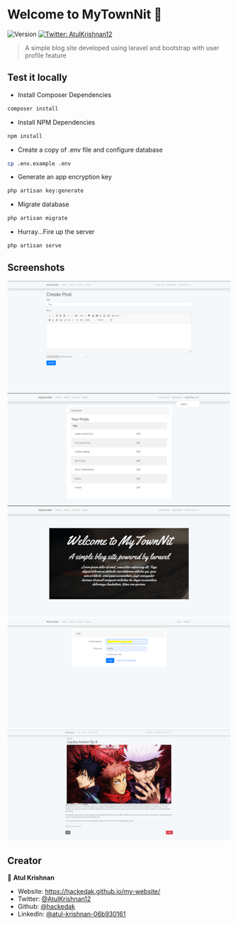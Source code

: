 # Welcome to MyTownNit 👋
![Version](https://img.shields.io/badge/version-1.0-blue.svg?cacheSeconds=2592000)
[![Twitter: AtulKrishnan12](https://img.shields.io/twitter/follow/AtulKrishnan12.svg?style=social)](https://twitter.com/AtulKrishnan12)

> A simple blog site developed using laravel and bootstrap with user profile feature

## Test it locally


* Install Composer Dependencies
```sh
composer install
```
* Install NPM Dependencies
```sh
npm install
```
* Create a copy of .env file and configure database
```sh
cp .env.example .env
```
* Generate an app encryption key
```sh
php artisan key:generate
```
* Migrate database
```sh
php artisan migrate
```
* Hurray...Fire up the server
```sh
php artisan serve
```

## Screenshots
![Screenshot](https://github.com/hackedak/MyTownNit/blob/master/screenshots/createpost.PNG)
![Screenshot](https://github.com/hackedak/MyTownNit/blob/master/screenshots/dashboard.PNG)
![Screenshot](https://github.com/hackedak/MyTownNit/blob/master/screenshots/frontpage.PNG)
![Screenshot](https://github.com/hackedak/MyTownNit/blob/master/screenshots/loginpage.PNG)
![Screenshot](https://github.com/hackedak/MyTownNit/blob/master/screenshots/postedit.PNG)

## Creator

👤 **Atul Krishnan**

* Website: https://hackedak.github.io/my-website/
* Twitter: [@AtulKrishnan12](https://twitter.com/AtulKrishnan12)
* Github: [@hackedak](https://github.com/hackedak)
* LinkedIn: [@atul-krishnan-06b930161](https://linkedin.com/in/atul-krishnan-06b930161)




